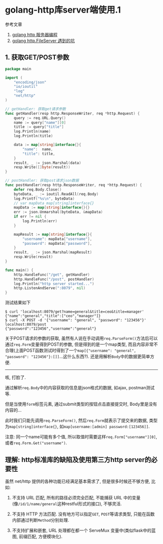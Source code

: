 # golang-http库server端使用.1

参考文章

1. [golang http 服务器编程](https://juejin.im/post/58cffa535c497d0057cfcdfe)
2. [golang http.FileServer 遇到的坑](https://blog.csdn.net/liangguangchuan/article/details/60326495)

## 1. 获取GET/POST参数

```go
package main

import (
	"encoding/json"
	"io/ioutil"
	"log"
	"net/http"
)

// getHandler: 获取get请求参数
func getHandler(resp http.ResponseWriter, req *http.Request) {
	query := req.URL.Query()
	name := query["name"][0]
	title := query["title"]
	log.Println(name)
	log.Println(title)

	data := map[string]interface{}{
		"name":  name,
		"title": title,
	}
	result, _ := json.Marshal(data)
	resp.Write([]byte(result))
}

// postHandler: 获取post请求json数据
func postHandler(resp http.ResponseWriter, req *http.Request) {
	defer req.Body.Close()
	byteData, _ := ioutil.ReadAll(req.Body)
	log.Printf("%s\n", byteData)
	// var mapData map[string]interface{}
	mapData := map[string]interface{}{}
	err := json.Unmarshal(byteData, &mapData)
	if err != nil {
		log.Println(err)
	}

	mapResult := map[string]interface{}{
		"username": mapData["username"],
		"password": mapData["password"],
	}
	result, _ := json.Marshal(mapResult)
	resp.Write(result)
}

func main() {
	http.HandleFunc("/get", getHandler)
	http.HandleFunc("/post", postHandler)
	log.Println("http server started...")
	http.ListenAndServe(":8079", nil)
}
```

测试结果如下

```log
$ curl 'localhost:8079/get?name=general&title=ceo&title=manager'
{"name":"general","title":["ceo","manager"]}
$ curl -X POST -d '{"username": "general", "password": "123456"}' localhost:8079/post
{"password":"123456","username":"general"}
```

关于POST请求的参数的获取, 虽然有人说在手动调用`req.ParseForm()`方法后可以通过`req.Form`变量得到POST的参数, 但是得到的是一个map类型, 而且内容非常不合理(上面POST函数测试时得到了一个`map[{"username": "general", "password": "123456"}:[]]`...这什么东西?). 还是用解析`Body`中的数据更简单方便.

------

咳, 打脸了.

通过解析`req.Body`中的内容获取的信息是json格式的数据, 如ajax, postman测试等.

但是当使用`form`标签元素, 通过submit类型的按钮点击直接提交时, Body里是没有内容的...

此时我们只能先调用`req.ParseForm()`, 然后`req.Form`就表示了提交来的数据, 类型为`map[string]interface{}`, 如`map[username:[admin] password:[123456]]`. 

注意: 同一个name可能有多个值, 所以取值时需要这样`req.Form["username"][0]`, 或者`req.Form.Get("username")`.

## 理解: http标准库的缺陷及使用第三方http server的必要性

虽然 net/http 提供的各种功能已经满足基本需求了, 但是很多时候还不够方便, 比如: 

1. 不支持 URL 匹配, 所有的路径必须完全匹配, 不能捕获 URL 中的变量(像`/id/1/name/general`这种restful形式的接口), 不够灵活.

2. 不支持 HTTP 方法匹配. 没有地方可以指定`GET`, `POST`等请求类型, 只能在函数内部通过判断`Method`分别处理.

3. 不支持扩展和嵌套, URL 处理都在都一个 ServeMux 变量中(类似flask中的蓝图, 前缀匹配, 方便模块化).
